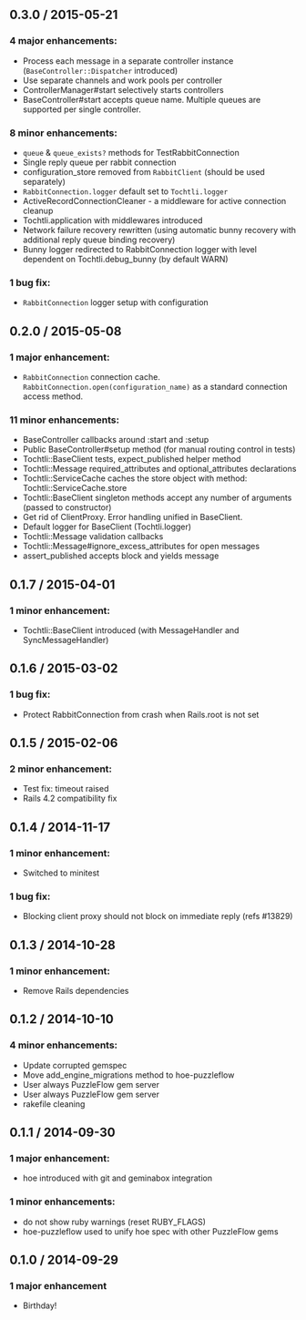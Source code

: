 ## 0.3.0 / 2015-05-21

### 4 major enhancements:

  * Process each message in a separate controller instance (`BaseController::Dispatcher` introduced)
  * Use separate channels and work pools per controller
  * ControllerManager#start selectively starts controllers
  * BaseController#start accepts queue name. Multiple queues are supported per single controller.
  
### 8 minor enhancements:

  * `queue` & `queue_exists?` methods for TestRabbitConnection
  * Single reply queue per rabbit connection
  * configuration_store removed from `RabbitClient` (should be used separately)
  * `RabbitConnection.logger` default set to `Tochtli.logger`
  * ActiveRecordConnectionCleaner - a middleware for active connection cleanup
  * Tochtli.application with middlewares introduced
  * Network failure recovery rewritten (using automatic bunny recovery with additional reply queue binding recovery)
  * Bunny logger redirected to RabbitConnection logger with level dependent on Tochtli.debug_bunny (by default WARN)
  
### 1 bug fix:

  * `RabbitConnection` logger setup with configuration

## 0.2.0 / 2015-05-08

### 1 major enhancement:

  * `RabbitConnection` connection cache. `RabbitConnection.open(configuration_name)` as a standard connection access method.

### 11 minor enhancements:

  * BaseController callbacks around :start and :setup
  * Public BaseController#setup method (for manual routing control in tests)
  * Tochtli::BaseClient tests, expect_published helper method
  * Tochtli::Message required_attributes and optional_attributes declarations
  * Tochtli::ServiceCache caches the store object with method: Tochtli::ServiceCache.store
  * Tochtli::BaseClient singleton methods accept any number of arguments (passed to constructor)
  * Get rid of ClientProxy. Error handling unified in BaseClient.
  * Default logger for BaseClient (Tochtli.logger)
  * Tochtli::Message validation callbacks
  * Tochtli::Message#ignore_excess_attributes for open messages
  * assert_published accepts block and yields message
  
## 0.1.7 / 2015-04-01

### 1 minor enhancement:

  * Tochtli::BaseClient introduced (with MessageHandler and SyncMessageHandler)
  
## 0.1.6 / 2015-03-02

### 1 bug fix:

  * Protect RabbitConnection from crash when Rails.root is not set
  
## 0.1.5 / 2015-02-06

### 2 minor enhancement:

  * Test fix: timeout raised
  * Rails 4.2 compatibility fix

## 0.1.4 / 2014-11-17

### 1 minor enhancement:

  * Switched to minitest

### 1 bug fix:

  * Blocking client proxy should not block on immediate reply (refs #13829)

## 0.1.3 / 2014-10-28

### 1 minor enhancement:

  * Remove Rails dependencies

## 0.1.2 / 2014-10-10

### 4 minor enhancements:

  * Update corrupted gemspec
  * Move add_engine_migrations method to hoe-puzzleflow
  * User always PuzzleFlow gem server
  * User always PuzzleFlow gem server
  * rakefile cleaning

## 0.1.1 / 2014-09-30

### 1 major enhancement:

  * hoe introduced with git and geminabox integration

### 1 minor enhancements:

  * do not show ruby warnings (reset RUBY_FLAGS)
  * hoe-puzzleflow used to unify hoe spec with other PuzzleFlow gems

## 0.1.0 / 2014-09-29

### 1 major enhancement

  * Birthday!




